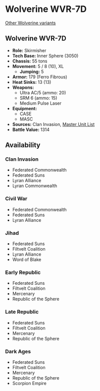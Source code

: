 # Wolverine WVR-7D

[Other Wolverine variants](../wolverine.md)

## Wolverine WVR-7D
- **Role:** Skirmisher
- **Tech Base:** Inner Sphere (3050)
- **Chassis:** 55 tons
- **Movement:** 5 / 8 (10), XL
  - **Jumping:** 5
- **Armor:** 179 (Ferro Fibrous)
- **Heat Sinks:** 13 (13)
- **Weapons:**
  - Ultra AC/5 (ammo: 20)
  - SRM 6 (ammo: 15)
  - Medium Pulse Laser
- **Equipment:**
  - CASE
  - MASC
- **Sources:** Clan Invasion, [Master Unit List](http://masterunitlist.info/Unit/Details/3574/wolverine-wvr-7d)
- **Battle Value:** 1314

## Availability

### Clan Invasion
- Federated Commonwealth
- Federated Suns
- Lyran Alliance
- Lyran Commonwealth

### Civil War
- Federated Commonwealth
- Federated Suns
- Lyran Alliance

### Jihad
- Federated Suns
- Filtvelt Coalition
- Lyran Alliance
- Word of Blake

### Early Republic
- Federated Suns
- Filtvelt Coalition
- Mercenary
- Republic of the Sphere

### Late Republic
- Federated Suns
- Filtvelt Coalition
- Mercenary
- Republic of the Sphere

### Dark Ages
- Federated Suns
- Filtvelt Coalition
- Mercenary
- Republic of the Sphere
- Scorpion Empire

